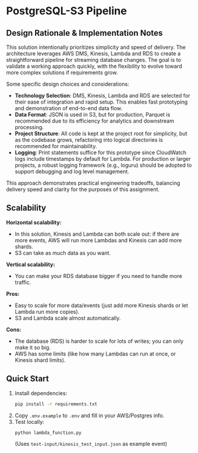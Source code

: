 # PostgreSQL-S3 Pipeline

## Design Rationale & Implementation Notes

This solution intentionally prioritizes simplicity and speed of delivery. The architecture leverages AWS DMS, Kinesis, Lambda and RDS to create a straightforward pipeline for streaming database changes. The goal is to validate a working approach quickly, with the flexibility to evolve toward more complex solutions if requirements grow.

Some specific design choices and considerations:
- **Technology Selection**: DMS, Kinesis, Lambda and RDS are selected for their ease of integration and rapid setup. This enables fast prototyping and demonstration of end-to-end data flow.
- **Data Format**: JSON is used in S3, but for production, Parquet is recommended due to its efficiency for analytics and downstream processing.
- **Project Structure**: All code is kept at the project root for simplicity, but as the codebase grows, refactoring into logical directories is recommended for maintainability.
- **Logging**: Print statements suffice for this prototype since CloudWatch logs include timestamps by default for Lambda. For production or larger projects, a robust logging framework (e.g., loguru) should be adopted to support debugging and log level management.

This approach demonstrates practical engineering tradeoffs, balancing delivery speed and clarity for the purposes of this assignment.


## Scalability

**Horizontal scalability:**
- In this solution, Kinesis and Lambda can both scale out: if there are more events, AWS will run more Lambdas and Kinesis can add more shards.
- S3 can take as much data as you want.

**Vertical scalability:**
- You can make your RDS database bigger if you need to handle more traffic.

**Pros:**
- Easy to scale for more data/events (just add more Kinesis shards or let Lambda run more copies).
- S3 and Lambda scale almost automatically.

**Cons:**
- The database (RDS) is harder to scale for lots of writes; you can only make it so big.
- AWS has some limits (like how many Lambdas can run at once, or Kinesis shard limits).


## Quick Start
1. Install dependencies:
   ```bash
   pip install -r requirements.txt
   ```
2. Copy `.env.example` to `.env` and fill in your AWS/Postgres info.
3. Test locally:
   ```bash
   python lambda_function.py
   ```
   (Uses `test-input/kinesis_test_input.json` as example event)


